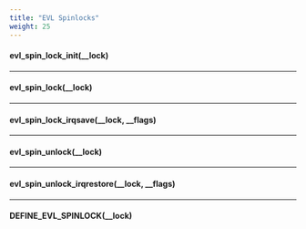 ```yaml
---
title: "EVL Spinlocks"
weight: 25
---
```


#### evl_spin_lock_init(__lock)

---

#### evl_spin_lock(__lock)

---

#### evl_spin_lock_irqsave(__lock, __flags)

---

#### evl_spin_unlock(__lock)

---

#### evl_spin_unlock_irqrestore(__lock, __flags)

---

#### DEFINE_EVL_SPINLOCK(__lock)
